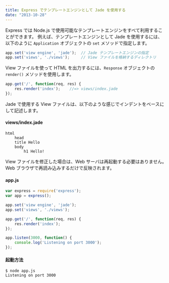 ```yaml
---
title: Express でテンプレートエンジンとして Jade を使用する
date: "2013-10-28"
---
```


Express では Node.js で使用可能なテンプレートエンジンをすべて利用することができます。
例えば、テンプレートエンジンとして Jade を使用するには、以下のように `Application` オブジェクトの `set` メソッドで指定します。

```javascript
app.set('view engine', 'jade');  // Jade テンプレートエンジンの指定
app.set('views', './views');     // View ファイルを格納するディレクトリ
```

View ファイルを使って HTML を出力するには、`Response` オブジェクトの `render()` メソッドを使用します。

```javascript
app.get('/', function(req, res) {
    res.render('index');    //=> views/index.jade
});
```

Jade で使用する View ファイルは、以下のような感じでインデントをベースにして記述します。

#### views/index.jade

```
html
    head
    title Hello
    body
        h1 Hello!
```

View ファイルを修正した場合は、Web サーバは再起動する必要はありません。Web ブラウザで再読み込みするだけで反映されます。

#### app.js

```javascript
var express = require('express');
var app = express();

app.set('view engine', 'jade');
app.set('views', './views');

app.get('/', function(req, res) {
    res.render('index');
});

app.listen(3000, function() {
    console.log('Listening on port 3000');
});
```

#### 起動方法

```
$ node app.js
Listening on port 3000
```

